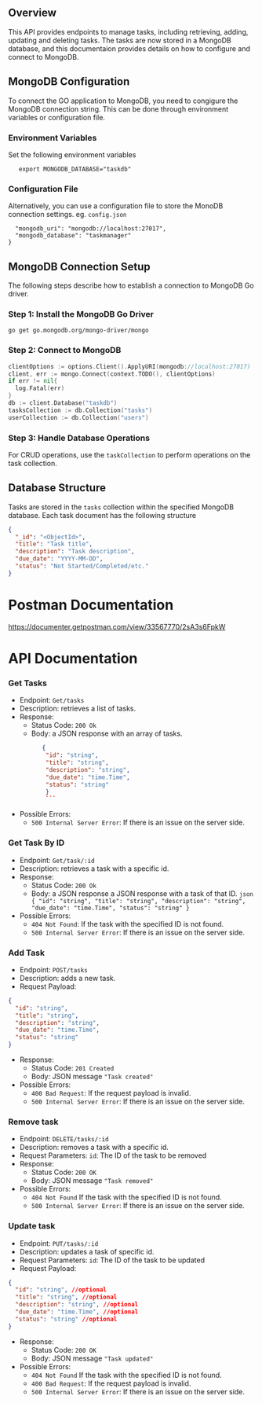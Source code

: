 ## Overview
This API provides endpoints to manage tasks, including retrieving, adding, updating and deleting tasks. The tasks are now stored in a MongoDB database, and this documentaion provides details on how to configure and connect to MongoDB.

## MongoDB Configuration
To connect the GO application to MongoDB, you need to congigure the MongoDB connection string. This can be done through environment variables or configuration file.

### Environment Variables
Set the following environment variables
```export MONGODB_URI="mongodb://localhost:27017"
   export MONGODB_DATABASE="taskdb"
```

### Configuration File
Alternatively, you can use a configuration file to store the MonoDB connection settings.
eg. `config.json`
```{
  "mongodb_uri": "mongodb://localhost:27017",
  "mongodb_database": "taskmanager"
}
```
## MongoDB Connection Setup
The following steps describe how to establish a connection to MongoDB Go driver.

### Step 1: Install the MongoDB Go Driver
`go get go.mongodb.org/mongo-driver/mongo`

### Step 2: Connect to MongoDB
```go
clientOptions := options.Client().ApplyURI(mongodb://localhost:27017)
client, err := mongo.Connect(context.TODO(), clientOptions)
if err != nil{
  log.Fatal(err)
}
db := client.Database("taskdb")
tasksCollection := db.Collection("tasks")
userCollection := db.Collection("users")
```

### Step 3: Handle Database Operations 
For CRUD operations, use the `taskCollection` to perform operations on the task collection.

## Database Structure
Tasks are stored in the `tasks` collection within the specified MongoDB database. Each task document has the following structure
```json
{
  "_id": "<ObjectId>",
  "title": "Task title",
  "description": "Task description",
  "due_date": "YYYY-MM-DD",
  "status": "Not Started/Completed/etc."
}
```

# Postman Documentation

https://documenter.getpostman.com/view/33567770/2sA3s6FpkW


# API Documentation

### Get Tasks

  * Endpoint: `Get/tasks`
  * Description: retrieves a list of tasks.
  * Response:
    - Status Code: `200 Ok`
    - Body: a JSON response with an array of tasks.
        ```json
           {
            "id": "string",
            "title": "string",
            "description": "string",
            "due_date": "time.Time",
            "status": "string"
            }
            ```
  * Possible Errors: 
    - `500 Internal Server Error`: If there is an issue on the server side.

### Get Task By ID

  * Endpoint: `Get/task/:id`
  * Description: retrieves a task with a specific id.
  * Response:
    - Status Code: `200 Ok`
    - Body: a JSON response a JSON response with a task of that ID.
           ```json
           {
            "id": "string",
            "title": "string",
            "description": "string",
            "due_date": "time.Time",
            "status": "string"
            }
            ```       
  * Possible Errors: 
    - `404 Not Found`: If the task with the specified ID is not found.
    - `500 Internal Server Error`: If there is an issue on the server side.

### Add Task 

  * Endpoint: `POST/tasks`
  * Description: adds a new task.
  * Request Payload:
  ```json
  {
    "id": "string",
    "title": "string",
    "description": "string",
    "due_date": "time.Time",
    "status": "string"
  }
  ```
  * Response:
    - Status Code: `201 Created`
    - Body: JSON message `"Task created"`
  * Possible Errors: 
    - `400 Bad Request`: If the request payload is invalid.
    - `500 Internal Server Error`: If there is an issue on the server side.

### Remove task

  * Endpoint: `DELETE/tasks/:id`
  * Description: removes a task with a specific id.
  * Request Parameters:
  `id`: The ID of the task to be removed
  * Response:
    - Status Code: `200 OK`
    - Body: JSON message `"Task removed"`
  * Possible Errors: 
    - `404 Not Found` If the task with the specified ID is not found.
    - `500 Internal Server Error`: If there is an issue on the server side.

### Update task

  * Endpoint: `PUT/tasks/:id`
  * Description: updates a task of specific id.
  * Request Parameters:
  `id`: The ID of the task to be updated
  * Request Payload:
  ```json
  {
    "id": "string", //optional
    "title": "string", //optional
    "description": "string", //optional
    "due_date": "time.Time", //optional
    "status": "string" //optional
  }
  ```
  * Response:
    - Status Code: `200 OK`
    - Body: JSON message `"Task updated"`
  * Possible Errors: 
    - `404 Not Found` If the task with the specified ID is not found.
    - `400 Bad Request`: If the request payload is invalid.
    - `500 Internal Server Error`: If there is an issue on the server side.